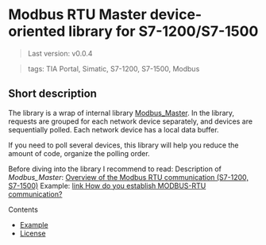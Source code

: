 # Modbus RTU Master device-oriented library for S7-1200/S7-1500
> Last version: v0.0.4

> tags: TIA Portal, Simatic, S7-1200, S7-1500, Modbus

## Short description
The library is a wrap of internal library [Modbus_Master](https://support.industry.siemens.com/cs/mdm/109742272?c=86342756619&lc=en-WW). 
In the library, requests are grouped for each network device separately, and devices are sequentially polled.
Each network device has a local data buffer.

If you need to poll several devices, this library will help you reduce the amount of code, organize the polling order.

Before diving into the library I recommend to read: 
Description of *Modbus_Master*: [Overview of the Modbus RTU communication (S7-1200, S7-1500)](https://support.industry.siemens.com/cs/mdm/109742272?c=58089698955&lc=en-WW)
Example: [link How do you establish MODBUS-RTU communication?](https://support.industry.siemens.com/cs/attachments/47756141/47756141_Description.pdf)

Contents
- [Example](/docs/example.md)
- [License](/docs/license.md)
